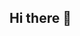 ## Hi there 👋

<!--
**AmirBenyamin/AmirBenyamin** is a ✨ _special_ ✨ repository because its `README.md` (this file) appears on your GitHub profile.

Here are some ideas to get you started:

- 🔭 I’m currently working on AI tool
- 🌱 I’m currently learning ML and AI
- 👯 I’m looking to collaborate on NTI
- 🤔 I’m looking for help with NTI
- 📫 How to reach me: abenyamin198@gmail.com or 01203588425
-->
